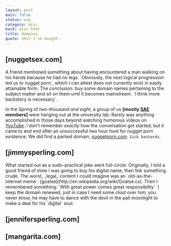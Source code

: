 ```yaml
---
layout: post
main: false
status: wip
category: misc
back: misc.html
title: domains.
quote: Shit I've bought.
---  
```


<h2>[nuggetsex.com]</h2>
A friend mentioned something about having encountered a man walking on his hands because he had no legs. `Obviously, the next logical progression led us to nugget porn`, which I can attest does not currently exist in easily attainable form. The conclusion: buy some domain names pertaining to the subject matter and sit on them until it becomes mainstream. `I think more backstory is necessary`.

In the Spring of _two-thousand and eight_, a group of us **\[mostly [SAE](http://sae.org) members\]** were hanging out at the university lab. Rarely was anything accomplished in those days beyond watching humorous videos on [YouTube](http://www.youtube). I don't remember _exactly_ how the conversation got started, but it came to and end after an unsuccessful _two_ hour hunt for nugget porn existence. We did find a parked domain, [nuggetporn.com](http://www.nuggetporn.com). `Sick bastards`.

<h2>[jimmysperling.com]</h2>
What started out as a sudo-practical joke went full-circle. Originally, I told a good friend of mine I was going to buy his digital name, then link something crude. The worst, _legal_ content I could imagine was an `old-as-the-internet meme`: [goatse](http://en.wikipedia.org/wiki/Goatse.cx). Then I remembered something: `With great power comes great responsibility`. I keep the domain renewed, just in case I need some clout over him; you never know, he may have to dance with the devil in the pail moonlight to make a deal for his `digital` soul.

<h2>[jennifersperling.com]</h2>
<h2>[mangarita.com]</h2>